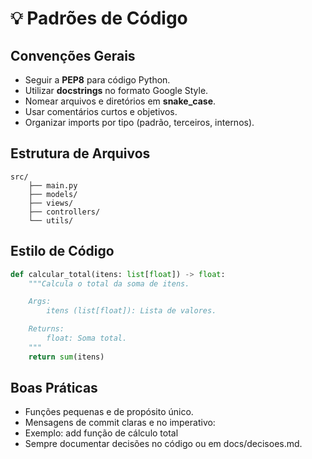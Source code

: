 # 💡 Padrões de Código

## Convenções Gerais
- Seguir a **PEP8** para código Python.
- Utilizar **docstrings** no formato Google Style.
- Nomear arquivos e diretórios em **snake_case**.
- Usar comentários curtos e objetivos.
- Organizar imports por tipo (padrão, terceiros, internos).

## Estrutura de Arquivos

```
src/
    ├── main.py
    ├── models/
    ├── views/
    ├── controllers/
    └── utils/
``` 

## Estilo de Código
```python
def calcular_total(itens: list[float]) -> float:
    """Calcula o total da soma de itens.

    Args:
        itens (list[float]): Lista de valores.

    Returns:
        float: Soma total.
    """
    return sum(itens)
```

## Boas Práticas
- Funções pequenas e de propósito único.
- Mensagens de commit claras e no imperativo:
- Exemplo: add função de cálculo total
- Sempre documentar decisões no código ou em docs/decisoes.md.